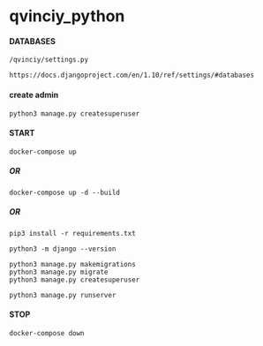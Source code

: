 # qvinciy_python

#### DATABASES

    /qvinciy/settings.py

    https://docs.djangoproject.com/en/1.10/ref/settings/#databases

#### create admin

    python3 manage.py createsuperuser

#### START

    docker-compose up

##### OR

    docker-compose up -d --build
    
##### OR

    pip3 install -r requirements.txt

    python3 -m django --version

    python3 manage.py makemigrations
    python3 manage.py migrate
    python3 manage.py createsuperuser

    python3 manage.py runserver

    
#### STOP

    docker-compose down